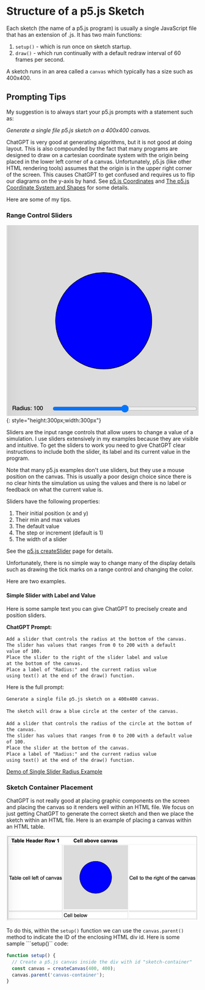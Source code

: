 # Structure of a p5.js Sketch

Each sketch (the name of a p5.js program) is usually a single JavaScript file that has an extension of .js.
It has two main functions:

1. ```setup()``` - which is run once on sketch startup.
2. ```draw()``` - which run continually with a default redraw interval of 60 frames per second.

A sketch runs in an area called a ```canvas``` which typically has a size such as 400x400.

## Prompting Tips

My suggestion is to always start your p5.js prompts with a statement such as:

*Generate a single file p5.js sketch on a 400x400 canvas.*


ChatGPT is very good at generating algorithms, but it is not good at doing layout.  This is also compounded
by the fact that many programs are designed to draw on a cartesian coordinate system with the origin being
placed in the lower left corner of a canvas.  Unfortunately, p5.js (like other HTML rendering tools) assumes that the origin is in the upper right corner of the screen.  This causes ChatGPT to get confused and requires us to flip our diagrams on the y-axis by hand.  See [p5.js Coordinates](https://p5js.org/examples/structure-coordinates.html) and [The p5.js Coordinate System and Shapes](https://p5js.org/learn/coordinate-system-and-shapes.html) for some details.

Here are some of my tips.

### Range Control Sliders

![](../../img/p5-slider-circle.png){: style="height:300px;width:300px"}

Sliders are the input range controls that allow users to change a value of a simulation.  I use
sliders extensively in my examples because they are visible and intuitive.  To get the sliders to work you need to give ChatGPT clear instructions to include both the slider, its label and its current value in the program.

Note that many p5.js examples don't use sliders, but they use a mouse position on the canvas.  This is
usually a poor design choice since there is no clear hints the simulation us using the values and there
is no label or feedback on what the current value is.

Sliders have the following properties:

1. Their initial position (x and y)
2. Their min and max values
3. The default value
4. The step or increment (default is 1)
5. The width of a slider

See the [p5.js createSlider](https://p5js.org/reference/#/p5/createSlider) page for details.

Unfortunately, there is no simple way to change many of the display details such as drawing the tick marks on a range control and changing the color.

Here are two examples.

#### Simple Slider with Label and Value

Here is some sample text you can give ChatGPT to precisely create and position sliders.

**ChatGPT Prompt:**

```linenums="0"
Add a slider that controls the radius at the bottom of the canvas.
The slider has values that ranges from 0 to 200 with a default
value of 100.
Place the slider to the right of the slider label and value
at the bottom of the canvas.
Place a label of "Radius:" and the current radius value
using text() at the end of the draw() function.
```

Here is the full prompt:

```linenums="0"
Generate a single file p5.js sketch on a 400x400 canvas.

The sketch will draw a blue circle at the center of the canvas.

Add a slider that controls the radius of the circle at the bottom of the canvas.
The slider has values that ranges from 0 to 200 with a default value of 100.
Place the slider at the bottom of the canvas.
Place a label of "Radius:" and the current radius value
using text() at the end of the draw() function.
```

[Demo of Single Slider Radius Example](./slider.html)

### Sketch Container Placement

ChatGPT is not really good at placing graphic components on the screen and placing the canvas so it renders well within an HTML file.  We focus on just getting ChatGPT to generate the correct sketch and then we place
the sketch within an HTML file.  Here is an example of placing a canvas within an HTML table.

![](./../../img/p5-canvas-placement.png)

To do this, within the ```setup()``` function we can use the ```canvas.parent()``` method to indicate the ID of the enclosing HTML div id.  Here is some sample ```setup()`` code:

```js
function setup() {
  // Create a p5.js canvas inside the div with id "sketch-container"
  const canvas = createCanvas(400, 400);
  canvas.parent('canvas-container');
}
```
